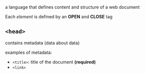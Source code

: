 a language that defines content and structure of a web document

Each *element* is defined by an **OPEN** and **CLOSE** tag

## `<head>`
contains metadata (data about data)

examples of metadata:
- `<title>`: title of the document **(required)**
- `<link>`